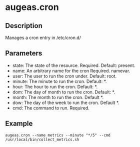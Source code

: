 # augeas.cron

## Description

Manages a cron entry in /etc/cron.d/

## Parameters

* state: The state of the resource. Required. Default: present.
* name: An arbitrary name for the cron Required. namevar.
* user: The user to run the cron under. Default: root.
* minute: The minute to run the cron. Default: *.
* hour: The hour to run the cron. Default: *.
* dom: The day of month to run the cron. Default: *.
* month: The month to run the cron. Default *.
* dow: The day of the week to run the cron. Default *.
* cmd: The command to run. Required.

## Example

```shell
augeas.cron --name metrics --minute "*/5" --cmd /usr/local/bin/collect_metrics.sh
```

